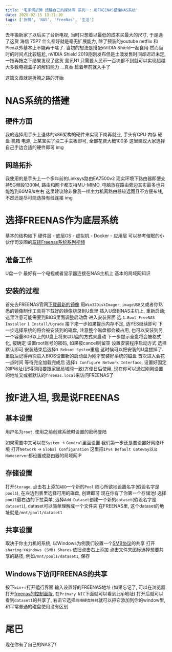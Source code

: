 ```yaml
---
title: '宅家闲折腾 搭建自己的媒体库 系列一: 用FREENAS搭建NAS系统'
date: 2020-02-15 13:31:10
tags: ['折腾', 'NAS', 'FreeNas', '生活']
---
```


去年搬新家了以后买了台新电视, 当时只想着以最低的成本买最大的尺寸, 于是选了这货 海信 75P7
什么都好就是毫无扩展能力, 除了预装的youtube netflix 和 Plex以外基本上不能再干啥了. 当初的想法是搭配nVIDIA Shield一起食用
然而当时的时间点比较尴尬, nVIDIA Shield 2019刚刚发布但是土澳发售时间却迟迟未定, 一拖再拖之下结果发现了这货 斐讯N1 
只需要人民币一百块都不到就可以实现超越大多数电视盒子的解码能力 ...真香
趁着年前就入手了

这篇文章就是折腾之路的开始


# NAS系统的搭建
## 硬件方面
我的选择用手头上退休的x86架构的硬件来实现下岗再就业, 手头有CPU 内存 硬盘 机箱 电源, 上某宝买了块二手主板即可, 全部花费大概100多
这里建议大家选择自己手边合适的硬件即可
img

## 网路拓扑
我使用的是手头上一个多年前的Linksys路由EA7500v2
现实环境下路由器即便支持5G频段1300M, 路由和网卡都支持MU-MIMO, 电脑放在路由旁边其实最多也只能跑到60MB/s左右
这里建议除非像我一样主力机离路由器较远而且不方便布线, 不然还是尽可能选择有线连接
img


# 选择FREENAS作为底层系统
基本的结构如下
硬件层 - 底层OS - 虚拟机 - Docker - 应用层
可以参考催眠的小伙伴司波图的[玩转Freenas系统系列视频](https://www.bilibili.com/video/av63317880/)

## 准备工作
U盘一个
最好有一个电视或者显示器连接在NAS主机上
基本的局域网知识

## 安装的过程
首先去FREENAS官网[下载最新的镜像](https://www.freenas.org/download-freenas-release/)
用`Win32DiskImager`, `imageUSB`又或者你熟悉的镜像制作工具将下载好的镜像烧录到U盘里
插入U盘到NAS主机上, 重新启动; 这里注意可能需要到BIOS里面调整启动盘
进入安装界面 选 `1.Boot FreeNAS Installer`
`1 Install/Ugrade`
接下来一步如果提示内存不足, 选YES继续即可
下一步选择系统的将会被安装到的磁盘, 注意整个磁盘都会被占用, 也可以安装到另一个容量8GB以上的U盘上将来以U盘的方式来启动
下一步提示全盘将会被格式化, 按确定
设置root账号的密码, 如果按cancel则留空
设置安装程序启动方式 选择默认即可
安装结束后选择`3 Reboot System`重启
这时候可以把安装的U盘拔掉了. 重启后记得再次进入BIOS设置新的启动盘为刚才安装好系统的磁盘
首次进入会花一点时间
等待完全加载完成后 选择`1 Configure Network Interface`, 设置好固定的IP地址(记得网段要跟家里局域网一致)方便日后使用, 现在你可以通过刚刚设置的地址又或者默认的`freenas.local`来访问FREENAS了


# 按F进入坦, 我是说FREENAS
## 基本设置
用户名为`root`, 使用之前创建系统时设置的密码登陆

如果需要中文可以在`System` -> `General`里面设置
我们第一步还是要设置好网络环境 打开`Network` -> `Global Configuration`
这里把`IPv4 Default Gateway`以`及Nameserver`都设置成路由器的局域网IP

## 存储设置
打开`Storage`, 点击右上添加`ADD`一个新的`Pool`
随心所欲地设置名字(假设名字是`pool1`), 在左边列表里选择可用的磁盘, 创建即可
现在你有了你第一个存储池! 
选择`pool1`最右边的下拉菜单, 选择`Add Dataset`创建一个新的`dataset`(假设名字是`dataset1`), dataset可以简单理解成一个文件夹
在FREENAS里, 这个dataset的地址就是`/mnt/pool1/dataset1`

## 共享设置
取决于你主力机的系统, 以Windows为例我们设置一个[SMB协议](https://www.wikiwand.com/zh/%E4%BC%BA%E6%9C%8D%E5%99%A8%E8%A8%8A%E6%81%AF%E5%8D%80%E5%A1%8A)的共享
打开`sharing`->`Windows (SMB) Shares` 依旧点击右上添加
点击文件夹图标选择想要共享的路径, 例如`/mnt/pool1/dataset1`, 保存

## Windows下访问FREENAS的共享
按下`win`+`r`打开运行界面
输入设置好的FREENAS地址 (如果忘记了, 可以在浏览器打开[freenas的控制面版](http://freenas.local/ui/dashboard), 在`Primary NIC`下面就可以看到此ip地址)
打开后就可以看到`dataset1`的共享了, 右击它选择`网络硬盘映射`就可以把它添加到你的window里, 和平常普通的磁盘使用没有区别

# 尾巴
现在你有了自己的NAS了! 